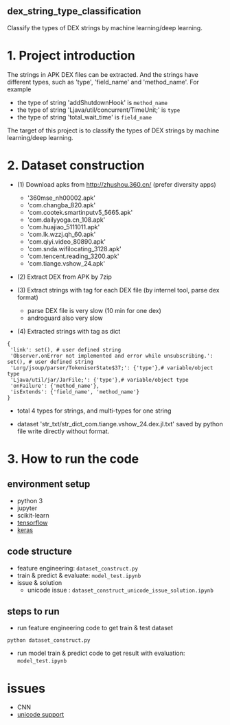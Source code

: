 dex_string_type_classification
------------------------------

Classify the types of DEX strings by machine learning/deep learning.


# 1. Project introduction

The strings in APK DEX files can be extracted. And the strings have different types, such as 'type', 'field_name' and 'method_name'. For example
* the type of string 'addShutdownHook' is `method_name`
* the type of string 'Ljava/util/concurrent/TimeUnit;' is `type`
* the type of string 'total_wait_time' is `field_name`

The target of this project is to classify the types of DEX strings by machine learning/deep learning.


# 2. Dataset construction


* (1) Download apks from http://zhushou.360.cn/ (prefer diversity apps)
   * '360mse_nh00002.apk'
   * 'com.changba_820.apk'
   * 'com.cootek.smartinputv5_5665.apk'
   * 'com.dailyyoga.cn_108.apk'
   * 'com.huajiao_5111011.apk'
   * 'com.lk.wzzj.qh_60.apk'
   * 'com.qiyi.video_80890.apk'
   * 'com.snda.wifilocating_3128.apk'
   * 'com.tencent.reading_3200.apk'
   * 'com.tiange.vshow_24.apk'


* (2) Extract DEX from APK by 7zip


* (3) Extract strings with tag for each DEX file (by internel tool, parse dex format)
   * parse DEX file is very slow (10 min for one dex)
   * androguard also very slow
   
   
* (4) Extracted strings with tag as dict
   
```
{
 'link': set(), # user defined string
 'Observer.onError not implemented and error while unsubscribing.': set(), # user defined string
 'Lorg/jsoup/parser/TokeniserState$37;': {'type'},# variable/object type
 'Ljava/util/jar/JarFile;': {'type'},# variable/object type
 'onFailure': {'method_name'},
 'isExtends': {'field_name', 'method_name'}
}
```

* total 4 types for strings, and multi-types for one string

* dataset 'str_txt/str_dict_com.tiange.vshow_24.dex.jl.txt' saved by python file write directly without format.


# 3. How to run the code

## environment setup

* python 3
* jupyter
* scikit-learn
* [tensorflow](https://github.com/ybdesire/machinelearning/blob/master/23_tensorflow/install_tf_windows.md)
* [keras](https://github.com/ybdesire/machinelearning/tree/master/25_keras/install_at_win_conda_tf)


## code structure

* feature engineering: `dataset_construct.py`
* train & predict & evaluate: `model_test.ipynb`
* issue & solution
   * unicode issue : `dataset_construct_unicode_issue_solution.ipynb`


## steps to run

* run feature engineering code to get train & test dataset

```
python dataset_construct.py
```

* run model train & predict code to get result with evaluation: `model_test.ipynb`


# issues

* CNN 
* [unicode support](dataset_construct_unicode_issue_solution.ipynb)
